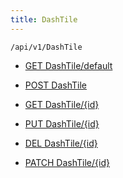 ```yaml
---
title: DashTile
---
```


```http
/api/v1/DashTile
```

* [GET DashTile/default](v1DashTile_DefaultDashTile.md)

* [POST DashTile](v1DashTile_PostDashTile.md)

* [GET DashTile/{id}](v1DashTile_GetDashTile.md)

* [PUT DashTile/{id}](v1DashTile_PutDashTile.md)

* [DEL DashTile/{id}](v1DashTile_DeleteDashTile.md)

* [PATCH DashTile/{id}](v1DashTile_PatchDashTile.md)
